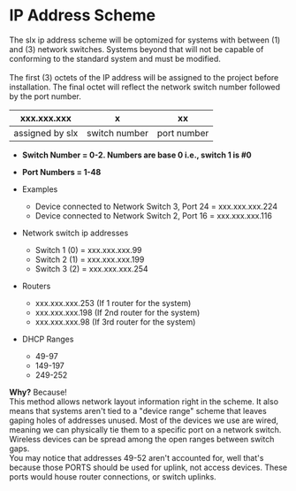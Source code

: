 # IP Address Scheme
The slx ip address scheme will be optomized for systems with between (1) and (3) network switches. Systems beyond that will not be capable of conforming to the standard system and must be modified.
<br><br>
The first (3) octets of the IP address will be assigned to the project before installation. The final octet will reflect the network switch number followed by the port number.

| xxx.xxx.xxx     | x             | xx          |
|:---:            |:---:          |:---:        |
| assigned by slx | switch number | port number |

* **Switch Number = 0-2. Numbers are base 0 i.e., switch 1 is #0**
* **Port Numbers = 1-48**

* Examples
  * Device connected to Network Switch 3, Port 24 = xxx.xxx.xxx.224
  * Device connected to Network Switch 2, Port 16 = xxx.xxx.xxx.116

* Network switch ip addresses
  * Switch 1 (0) = xxx.xxx.xxx.99
  * Switch 2 (1) = xxx.xxx.xxx.199
  * Switch 3 (2) = xxx.xxx.xxx.254
* Routers
  * xxx.xxx.xxx.253 (If 1 router for the system)
  * xxx.xxx.xxx.198 (If 2nd router for the system)
  * xxx.xxx.xxx.98 (If 3rd router for the system)
* DHCP Ranges
  * 49-97
  * 149-197
  * 249-252
  
**Why?**
Because!<br>
This method allows network layout information right in the scheme. It also means that systems aren't tied to a "device range" scheme that leaves gaping holes of addresses unused. Most of the devices we use are wired, meaning we can physically tie them to a specific port on a network switch. Wireless devices can be spread among the open ranges between switch gaps.<br>
You may notice that addresses 49-52 aren't accounted for, well that's because those PORTS should be used for uplink, not access devices. These ports would house router connections, or switch uplinks.
